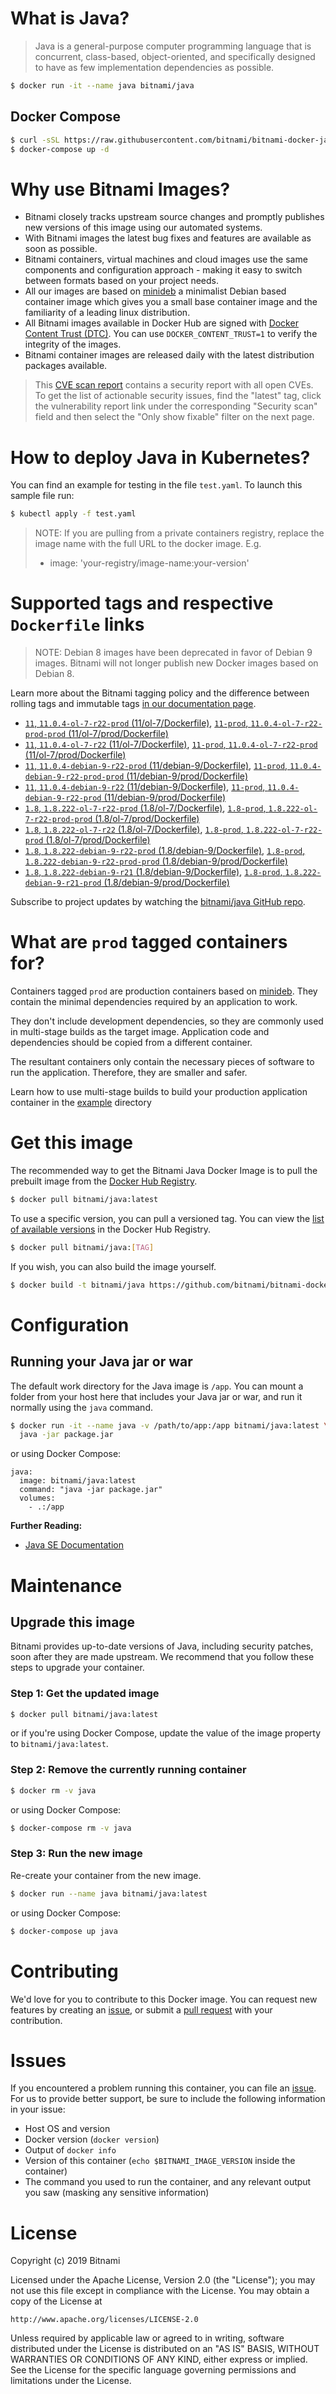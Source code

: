 # What is Java?

> Java is a general-purpose computer programming language that is concurrent, class-based, object-oriented, and specifically designed to have as few implementation dependencies as possible.

```bash
$ docker run -it --name java bitnami/java
```

## Docker Compose

```bash
$ curl -sSL https://raw.githubusercontent.com/bitnami/bitnami-docker-java/master/docker-compose.yml > docker-compose.yml
$ docker-compose up -d
```

# Why use Bitnami Images?

* Bitnami closely tracks upstream source changes and promptly publishes new versions of this image using our automated systems.
* With Bitnami images the latest bug fixes and features are available as soon as possible.
* Bitnami containers, virtual machines and cloud images use the same components and configuration approach - making it easy to switch between formats based on your project needs.
* All our images are based on [minideb](https://github.com/bitnami/minideb) a minimalist Debian based container image which gives you a small base container image and the familiarity of a leading linux distribution.
* All Bitnami images available in Docker Hub are signed with [Docker Content Trust (DTC)](https://docs.docker.com/engine/security/trust/content_trust/). You can use `DOCKER_CONTENT_TRUST=1` to verify the integrity of the images.
* Bitnami container images are released daily with the latest distribution packages available.


> This [CVE scan report](https://quay.io/repository/bitnami/java?tab=tags) contains a security report with all open CVEs. To get the list of actionable security issues, find the "latest" tag, click the vulnerability report link under the corresponding "Security scan" field and then select the "Only show fixable" filter on the next page.

# How to deploy Java in Kubernetes?

You can find an example for testing in the file `test.yaml`. To launch this sample file run:

```bash
$ kubectl apply -f test.yaml
```

> NOTE: If you are pulling from a private containers registry, replace the image name with the full URL to the docker image. E.g.
>
> - image: 'your-registry/image-name:your-version'

# Supported tags and respective `Dockerfile` links

> NOTE: Debian 8 images have been deprecated in favor of Debian 9 images. Bitnami will not longer publish new Docker images based on Debian 8.

Learn more about the Bitnami tagging policy and the difference between rolling tags and immutable tags [in our documentation page](https://docs.bitnami.com/containers/how-to/understand-rolling-tags-containers/).


- [`11`, `11.0.4-ol-7-r22-prod` (11/ol-7/Dockerfile)](https://github.com/bitnami/bitnami-docker-java/blob/11.0.4-ol-7-r22-prod/11/ol-7/Dockerfile), [`11-prod`, `11.0.4-ol-7-r22-prod-prod` (11/ol-7/prod/Dockerfile)](https://github.com/bitnami/bitnami-docker-java/blob/11.0.4-ol-7-r22-prod/11/ol-7/prod/Dockerfile)
- [`11`, `11.0.4-ol-7-r22` (11/ol-7/Dockerfile)](https://github.com/bitnami/bitnami-docker-java/blob/11.0.4-ol-7-r22/11/ol-7/Dockerfile), [`11-prod`, `11.0.4-ol-7-r22-prod` (11/ol-7/prod/Dockerfile)](https://github.com/bitnami/bitnami-docker-java/blob/11.0.4-ol-7-r22/11/ol-7/prod/Dockerfile)
- [`11`, `11.0.4-debian-9-r22-prod` (11/debian-9/Dockerfile)](https://github.com/bitnami/bitnami-docker-java/blob/11.0.4-debian-9-r22-prod/11/debian-9/Dockerfile), [`11-prod`, `11.0.4-debian-9-r22-prod-prod` (11/debian-9/prod/Dockerfile)](https://github.com/bitnami/bitnami-docker-java/blob/11.0.4-debian-9-r22-prod/11/debian-9/prod/Dockerfile)
- [`11`, `11.0.4-debian-9-r22` (11/debian-9/Dockerfile)](https://github.com/bitnami/bitnami-docker-java/blob/11.0.4-debian-9-r22/11/debian-9/Dockerfile), [`11-prod`, `11.0.4-debian-9-r22-prod` (11/debian-9/prod/Dockerfile)](https://github.com/bitnami/bitnami-docker-java/blob/11.0.4-debian-9-r22/11/debian-9/prod/Dockerfile)
- [`1.8`, `1.8.222-ol-7-r22-prod` (1.8/ol-7/Dockerfile)](https://github.com/bitnami/bitnami-docker-java/blob/1.8.222-ol-7-r22-prod/1.8/ol-7/Dockerfile), [`1.8-prod`, `1.8.222-ol-7-r22-prod-prod` (1.8/ol-7/prod/Dockerfile)](https://github.com/bitnami/bitnami-docker-java/blob/1.8.222-ol-7-r22-prod/1.8/ol-7/prod/Dockerfile)
- [`1.8`, `1.8.222-ol-7-r22` (1.8/ol-7/Dockerfile)](https://github.com/bitnami/bitnami-docker-java/blob/1.8.222-ol-7-r22/1.8/ol-7/Dockerfile), [`1.8-prod`, `1.8.222-ol-7-r22-prod` (1.8/ol-7/prod/Dockerfile)](https://github.com/bitnami/bitnami-docker-java/blob/1.8.222-ol-7-r22/1.8/ol-7/prod/Dockerfile)
- [`1.8`, `1.8.222-debian-9-r22-prod` (1.8/debian-9/Dockerfile)](https://github.com/bitnami/bitnami-docker-java/blob/1.8.222-debian-9-r22-prod/1.8/debian-9/Dockerfile), [`1.8-prod`, `1.8.222-debian-9-r22-prod-prod` (1.8/debian-9/prod/Dockerfile)](https://github.com/bitnami/bitnami-docker-java/blob/1.8.222-debian-9-r22-prod/1.8/debian-9/prod/Dockerfile)
- [`1.8`, `1.8.222-debian-9-r21` (1.8/debian-9/Dockerfile)](https://github.com/bitnami/bitnami-docker-java/blob/1.8.222-debian-9-r21/1.8/debian-9/Dockerfile), [`1.8-prod`, `1.8.222-debian-9-r21-prod` (1.8/debian-9/prod/Dockerfile)](https://github.com/bitnami/bitnami-docker-java/blob/1.8.222-debian-9-r21/1.8/debian-9/prod/Dockerfile)

Subscribe to project updates by watching the [bitnami/java GitHub repo](https://github.com/bitnami/bitnami-docker-java).

# What are `prod` tagged containers for?

Containers tagged `prod` are production containers based on [minideb](https://github.com/bitnami/minideb). They contain the minimal dependencies required by an application to work.

They don't include development dependencies, so they are commonly used in multi-stage builds as the target image. Application code and dependencies should be copied from a different container.

The resultant containers only contain the necessary pieces of software to run the application. Therefore, they are smaller and safer.

Learn how to use multi-stage builds to build your production application container in the [example](/example) directory

# Get this image

The recommended way to get the Bitnami Java Docker Image is to pull the prebuilt image from the [Docker Hub Registry](https://hub.docker.com/r/bitnami/java).

```bash
$ docker pull bitnami/java:latest
```

To use a specific version, you can pull a versioned tag. You can view the [list of available versions](https://hub.docker.com/r/bitnami/java/tags/) in the Docker Hub Registry.

```bash
$ docker pull bitnami/java:[TAG]
```

If you wish, you can also build the image yourself.

```bash
$ docker build -t bitnami/java https://github.com/bitnami/bitnami-docker-java.git
```

# Configuration

## Running your Java jar or war

The default work directory for the Java image is `/app`. You can mount a folder from your host here that includes your Java jar or war, and run it normally using the `java` command.

```bash
$ docker run -it --name java -v /path/to/app:/app bitnami/java:latest \
  java -jar package.jar
```

or using Docker Compose:

```
java:
  image: bitnami/java:latest
  command: "java -jar package.jar"
  volumes:
    - .:/app
```

**Further Reading:**

  - [Java SE Documentation](https://docs.oracle.com/javase/8/docs/api/)

# Maintenance

## Upgrade this image

Bitnami provides up-to-date versions of Java, including security patches, soon after they are made upstream. We recommend that you follow these steps to upgrade your container.

### Step 1: Get the updated image

```bash
$ docker pull bitnami/java:latest
```

or if you're using Docker Compose, update the value of the image property to `bitnami/java:latest`.

### Step 2: Remove the currently running container

```bash
$ docker rm -v java
```

or using Docker Compose:

```bash
$ docker-compose rm -v java
```

### Step 3: Run the new image

Re-create your container from the new image.

```bash
$ docker run --name java bitnami/java:latest
```

or using Docker Compose:

```bash
$ docker-compose up java
```

# Contributing

We'd love for you to contribute to this Docker image. You can request new features by creating an [issue](https://github.com/bitnami/bitnami-docker-java/issues), or submit a [pull request](https://github.com/bitnami/bitnami-docker-java/pulls) with your contribution.

# Issues

If you encountered a problem running this container, you can file an [issue](https://github.com/bitnami/bitnami-docker-java/issues). For us to provide better support, be sure to include the following information in your issue:

- Host OS and version
- Docker version (`docker version`)
- Output of `docker info`
- Version of this container (`echo $BITNAMI_IMAGE_VERSION` inside the container)
- The command you used to run the container, and any relevant output you saw (masking any sensitive
information)

# License

Copyright (c) 2019 Bitnami

Licensed under the Apache License, Version 2.0 (the "License");
you may not use this file except in compliance with the License.
You may obtain a copy of the License at

    http://www.apache.org/licenses/LICENSE-2.0

Unless required by applicable law or agreed to in writing, software
distributed under the License is distributed on an "AS IS" BASIS,
WITHOUT WARRANTIES OR CONDITIONS OF ANY KIND, either express or implied.
See the License for the specific language governing permissions and
limitations under the License.
